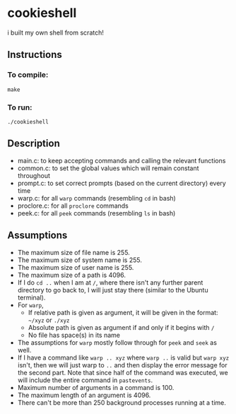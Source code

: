 # cookieshell

i built my own shell from scratch!

## Instructions

### To compile:

`make`

### To run:

`./cookieshell`

## Description

- main.c: to keep accepting commands and calling the relevant functions
- common.c: to set the global values which will remain constant throughout
- prompt.c: to set correct prompts (based on the current directory) every time
- warp.c: for all `warp` commands (resembling `cd` in bash)
- proclore.c: for all `proclore` commands
- peek.c: for all `peek` commands (resembling `ls` in bash)

## Assumptions

- The maximum size of file name is 255.
- The maximum size of system name is 255.
- The maximum size of user name is 255.
- The maximum size of a path is 4096.
- If I do `cd ..` when I am at `/`, where there isn't any further parent directory to go back to, I will just stay there (similar to the Ubuntu terminal).
- For `warp`,
  - If relative path is given as argument, it will be given in the format: `~/xyz` or `./xyz`
  - Absolute path is given as argument if and only if it begins with `/`
  - No file has space(s) in its name
- The assumptions for `warp` mostly follow through for `peek` and `seek` as well.
- If I have a command like `warp .. xyz` where `warp ..` is valid but `warp xyz` isn't, then we will just warp to `..` and then display the error message for the second part. Note that since half of the command was executed, we will include the entire command in `pastevents`.
- Maximum number of arguments in a command is 100.
- The maximum length of an argument is 4096.
- There can't be more than 250 background processes running at a time.
